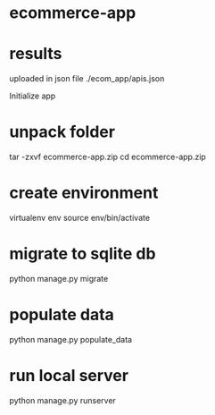 # ecommerce-app

# results
uploaded in json file
./ecom_app/apis.json

Initialize app

# unpack folder
tar -zxvf ecommerce-app.zip
cd ecommerce-app.zip

# create environment
virtualenv env
source env/bin/activate

# migrate to sqlite db
python manage.py migrate

# populate data
python manage.py populate_data

# run local server 
python manage.py runserver

